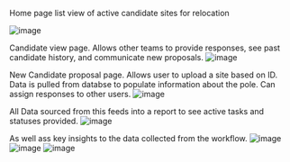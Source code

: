 Home page list view of active candidate sites for relocation

![image](https://github.com/jakegillespie6/CC_Relocations_PowerApp/assets/64338143/0fc71ccc-69e3-47c1-ba54-0b3f7b4d9260)

Candidate view page.
Allows other teams to provide responses, see past candidate history, and communicate new proposals.
![image](https://github.com/jakegillespie6/CC_Relocations_PowerApp/assets/64338143/2504584a-e90e-4999-8538-0a69bb102b96)

New Candidate proposal page.
Allows user to upload a site based on ID. Data is pulled from databse to populate information about the pole. 
Can assign responses to other users.
![image](https://github.com/jakegillespie6/CC_Relocations_PowerApp/assets/64338143/421d2f38-74e7-4c6f-a0a7-fd91bc7e57d3)


All Data sourced from this feeds into a report to see active tasks and statuses provided.
![image](https://github.com/jakegillespie6/CC_Relocations_PowerApp/assets/64338143/ae325441-f633-44a3-a9a3-8706992f3bfd)

As well ass key insights to the data collected from the workflow. 
![image](https://github.com/jakegillespie6/CC_Relocations_PowerApp/assets/64338143/ba0ec883-7c05-40a8-bf78-fda61d62a689)
![image](https://github.com/jakegillespie6/CC_Relocations_PowerApp/assets/64338143/0886d760-dc9b-4ad0-a1f7-994159daa812)
![image](https://github.com/jakegillespie6/CC_Relocations_PowerApp/assets/64338143/d7d6abf1-23ce-4c35-973c-964e9e7f9d66)
